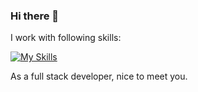 ### Hi there 👋

I work with following skills:

[![My Skills](https://skillicons.dev/icons?i=js,html,css,nodejs,react,git,docker,babel,threejs,ts,vim,vscode,webpack,mysql)](https://skillicons.dev)

As a full stack developer, nice to meet you.

<!--
**mfoonirlee/mfoonirlee** is a ✨ _special_ ✨ repository because its `README.md` (this file) appears on your GitHub profile.

Here are some ideas to get you started:

- 🔭 I’m currently working on ...
- 🌱 I’m currently learning ...
- 👯 I’m looking to collaborate on ...
- 🤔 I’m looking for help with ...
- 💬 Ask me about ...
- 📫 How to reach me: ...
- 😄 Pronouns: ...
- ⚡ Fun fact: ...
-->
